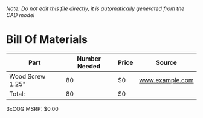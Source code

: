 ###### Note: Do not edit this file directly, it is automatically generated from the CAD model 
# Bill Of Materials 
 |Part|Number Needed|Price|Source| 
 |----|----------|-----|-----|
|Wood Screw 1.25"|80|$0|www.example.com|
|Total: |80|$0| |

 3xCOG MSRP: $0.00